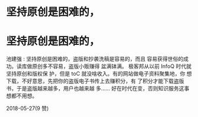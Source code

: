 # 坚持原创是困难的，

# 坚持原创是困难的，

池建强 : 坚持原创是困难的，盗版和抄袭洗稿是容易的，而且 容易获得世俗的成功。读库做原创多不容易，盗版小贩赚得 盆满钵满。 极客邦从以前 InfoQ 时代就坚持原创和版权保 护，但是 toC 就没啥收入。有的网站做电子资料聚集地，你 想下载，不好意思，先把你的盗版电子书传上去赚积分，有 了积分才能下载盗版书，于是盗版越来越多，用户也越来越 多…… 好在时代在变，否则知识服务这事想都不用想。

2018-05-27(9 赞)